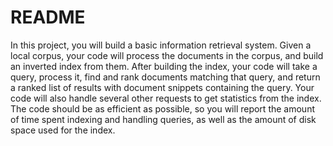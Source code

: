 README
============================

In this project, you will build a basic information retrieval system. Given a local corpus, your code will process the documents in the corpus, and build an inverted index from them. After building the index, your code will take a query, process it, find and rank documents matching that query, and return a ranked list of results with document snippets containing the query. Your code will also handle several other requests to get statistics from the index. The code should be as efficient as possible, so you will report the amount of time spent indexing and handling queries, as well as the amount of disk space used for the index.
